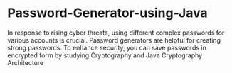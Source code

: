# Password-Generator-using-Java
In response to rising cyber threats, using different complex passwords for various accounts is crucial. Password generators are helpful for creating strong passwords. To enhance security, you can save passwords in encrypted form by studying Cryptography and Java Cryptography Architecture
